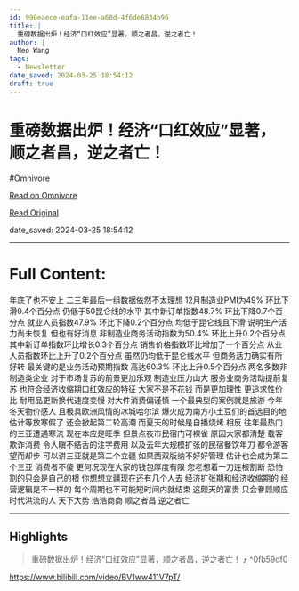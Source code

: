 ```yaml
---
id: 990eaece-eafa-11ee-a68d-4f6de6834b96
title: |
  重磅数据出炉！经济“口红效应”显著，顺之者昌，逆之者亡！
author: |
  Neo Wang
tags:
  - Newsletter
date_saved: 2024-03-25 18:54:12
draft: true
---
```


# 重磅数据出炉！经济“口红效应”显著，顺之者昌，逆之者亡！
#Omnivore

[Read on Omnivore](https://omnivore.app/me/-18e77d24427)

[Read Original](https://omnivore.app/no_url?q=85b408b9-3b35-4562-8906-15eebc23f917)

date_saved: 2024-03-25 18:54:12


--- 

# Full Content: 

年底了也不安上 二三年最后一组数据依然不太理想 12月制造业PMI为49% 环比下滑0.4个百分点 仍低于50昆仑线的水平 其中新订单指数48.7% 环比下降0.7个百分点 就业人员指数47.9% 环比下降0.2个百分点 均低于昆仑线且下滑 说明生产活力尚未恢复 但也有好消息 非制造业商务活动指数为50.4% 环比上升0.2个百分点 其中新订单指数环比增长0.3个百分点 销售价格指数环比增加了一个百分点 从业人员指数环比上升了0.2个百分点 虽然仍均低于昆仑线水平 但商务活力确实有所好转 最关键的是业务活动预期指数 高达60.3% 环比上升0.5个百分点 两名多数非制造类企业 对于市场复苏的前景更加乐观 制造业压力山大 服务业商务活动提前复苏 也符合经济收缩期口红效应的特征 大家不是不花钱 而是更加理性 更追求性价比 耐用品更新换代速度变慢 对大件消费偏谨慎 一个最典型的案例就是旅游 今年冬天物价感人 且极具欧洲风情的冰城哈尔滨 爆火成为南方小土豆们的首选目的地 估计等放寒假了 还会掀起第二轮高潮 而夏天的时候是自播烧烤 相反 往年最热门的三亚遭遇寒流 现在本应是旺季 但景点夜市民宿门可裸雀 原因大家都清楚 载客欺诈消费 令人瞋不结舌的注字费用 以及去年大规模扩张的民宿餐饮年刀 都令游客望而却步 可以讲三亚就是第二个立疆 如果西双版纳不好好管理 估计也会成为第二个三亚 消费者不傻 更何况现在大家的钱包厚度有限 您老想着一刀连根割断 恐怕割的只会是自己的根 你想想立疆现在还有几个人去 经济扩张期和经济收缩期的 经营逻辑是不一样的 每个周期也不可能短时间内就结束 这颇天的富贵 只会眷顾顺应时代洪流的人 天下大势 浩浩商商 顺之者昌 逆之者亡

---

## Highlights

> 重磅数据出炉！经济“口红效应”显著，顺之者昌，逆之者亡！ [⤴️](https://omnivore.app/me/-18e77d24427#0fb59df0-0258-4a33-89ad-49ff25d01c21)  ^0fb59df0

https://www.bilibili.com/video/BV1ww411V7pT/

